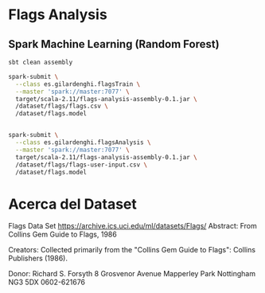 # Flags Analysis
## Spark Machine Learning (Random Forest)


```bash
sbt clean assembly

spark-submit \
  --class es.gilardenghi.flagsTrain \
  --master 'spark://master:7077' \
  target/scala-2.11/flags-analysis-assembly-0.1.jar \
  /dataset/flags/flags.csv \
  /dataset/flags.model


spark-submit \
  --class es.gilardenghi.flagsAnalysis \
  --master 'spark://master:7077' \
  target/scala-2.11/flags-analysis-assembly-0.1.jar \
  /dataset/flags/flags-user-input.csv \
  /dataset/flags.model
```


# Acerca del Dataset
Flags Data Set
https://archive.ics.uci.edu/ml/datasets/Flags/
Abstract: From Collins Gem Guide to Flags, 1986

Creators:
Collected primarily from the "Collins Gem Guide to Flags": Collins Publishers (1986).

Donor:
Richard S. Forsyth
8 Grosvenor Avenue
Mapperley Park
Nottingham NG3 5DX
0602-621676
